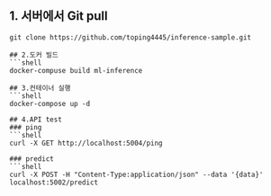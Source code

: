 ## 1. 서버에서 Git pull
```shell
git clone https://github.com/toping4445/inference-sample.git

## 2.도커 빌드 
```shell
docker-compuse build ml-inference

## 3.컨테이너 실행
```shell
docker-compose up -d

## 4.API test
### ping
```shell
curl -X GET http://localhost:5004/ping

### predict
```shell
curl -X POST -H "Content-Type:application/json" --data '{data}' localhost:5002/predict

